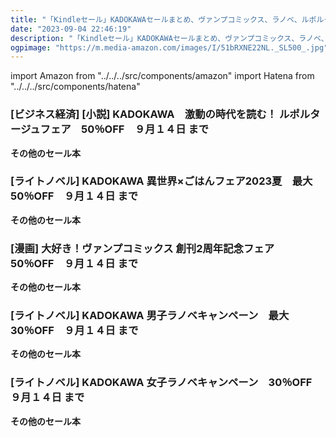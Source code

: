 ```yaml
---
title: "「Kindleセール」KADOKAWAセールまとめ、ヴァンプコミックス、ラノベ、ルポルタージュ、異世界×ごはん"
date: "2023-09-04 22:46:19"
description: "「Kindleセール」KADOKAWAセールまとめ、ヴァンプコミックス、ラノベ、ルポルタージュ、異世界×ごはん"
ogpimage: "https://m.media-amazon.com/images/I/51bRXNE22NL._SL500_.jpg"
---
```

import Amazon from "../../../src/components/amazon"
import Hatena from "../../../src/components/hatena"





### [ビジネス経済] [小説] KADOKAWA　激動の時代を読む！ ルポルタージュフェア　50％OFF　９月１４日 まで

<Amazon asin="B0B4ZSM1P2" />



<Amazon asin="B0741YQWGQ" />



<Amazon asin="B01H13QE8A" />


**その他のセール本**

<Hatena src="https://kyukyunyorituryo.github.io/kindle_sale/html/20230914s34919.html" title=""/>


### [ライトノベル] KADOKAWA 異世界×ごはんフェア2023夏　最大50％OFF　９月１４日 まで

<Amazon asin="B0C2GX3TCH" />



<Amazon asin="B0BQH8CKND" />



<Amazon asin="B0BN9KB7FT" />


**その他のセール本**

<Hatena src="https://kyukyunyorituryo.github.io/kindle_sale/html/20230914s34908.html" title=""/>


### [漫画] 大好き！ヴァンプコミックス 創刊2周年記念フェア　50％OFF　９月１４日 まで

<Amazon asin="B0BW2NNJHX" />


<Amazon asin="B0BPFFGMF5" />


<Amazon asin="B0BFVWYTYJ" />


**その他のセール本**

<Hatena src="https://kyukyunyorituryo.github.io/kindle_sale/html/20230914s34935.html" title=""/>


### [ライトノベル] KADOKAWA 男子ラノベキャンペーン　最大30％OFF　９月１４日 まで

<Amazon asin="B0BZH59SFD" />


<Amazon asin="B0CG16YFZ6" />


<Amazon asin="B0CG84GQZ9" />


**その他のセール本**

<Hatena src="https://kyukyunyorituryo.github.io/kindle_sale/html/20230914s34964.html" title=""/>


### [ライトノベル] KADOKAWA 女子ラノベキャンペーン　30％OFF　９月１４日 まで

<Amazon asin="B0CFZWMGK1" />


<Amazon asin="B0BMKG72SV" />


<Amazon asin="B0BB1HFZWQ" />


**その他のセール本**

<Hatena src="https://kyukyunyorituryo.github.io/kindle_sale/html/20230914s34934.html" title=""/>